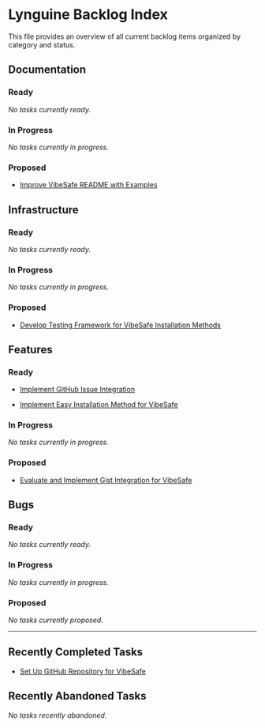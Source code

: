 # Lynguine Backlog Index

This file provides an overview of all current backlog items organized by category and status.

## Documentation

### Ready

*No tasks currently ready.*


### In Progress

*No tasks currently in progress.*


### Proposed

- [Improve VibeSafe README with Examples](documentation/2025-05-05_improve-readme.md)


## Infrastructure

### Ready

*No tasks currently ready.*


### In Progress

*No tasks currently in progress.*


### Proposed

- [Develop Testing Framework for VibeSafe Installation Methods](infrastructure/2025-05-05_installation-testing-plan.md)


## Features

### Ready

- [Implement GitHub Issue Integration](features/2025-05-05_github-integration.md)

- [Implement Easy Installation Method for VibeSafe](features/2025-05-05_easy-installation-method.md)


### In Progress

*No tasks currently in progress.*


### Proposed

- [Evaluate and Implement Gist Integration for VibeSafe](features/2025-05-05_gist-integration.md)


## Bugs

### Ready

*No tasks currently ready.*


### In Progress

*No tasks currently in progress.*


### Proposed

*No tasks currently proposed.*


---

## Recently Completed Tasks

- [Set Up GitHub Repository for VibeSafe](infrastructure/2025-05-05_github-repository-setup.md)


## Recently Abandoned Tasks

*No tasks recently abandoned.*
